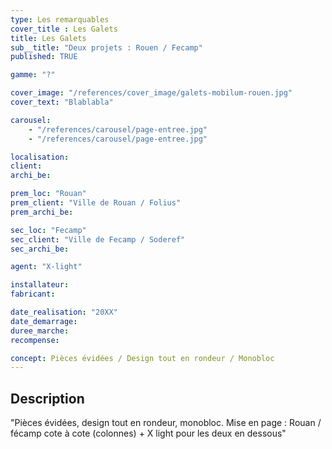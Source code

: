 ```yaml
---
type: Les remarquables
cover_title : Les Galets
title: Les Galets
sub__title: "Deux projets : Rouen / Fecamp"
published: TRUE

gamme: "?"

cover_image: "/references/cover_image/galets-mobilum-rouen.jpg"
cover_text: "Blablabla"

carousel:
    - "/references/carousel/page-entree.jpg"
    - "/references/carousel/page-entree.jpg"

localisation:
client: 
archi_be:

prem_loc: "Rouan"
prem_client: "Ville de Rouan / Folius"
prem_archi_be:

sec_loc: "Fecamp"
sec_client: "Ville de Fecamp / Soderef"
sec_archi_be:

agent: "X-light"

installateur:
fabricant:

date_realisation: "20XX"
date_demarrage:
duree_marche:
recompense:

concept: Pièces évidées / Design tout en rondeur / Monobloc
---
```


## Description

"Pièces évidées, design tout en rondeur, monobloc. Mise en page : Rouan / fécamp
cote à cote (colonnes) + X light pour les deux en dessous"
